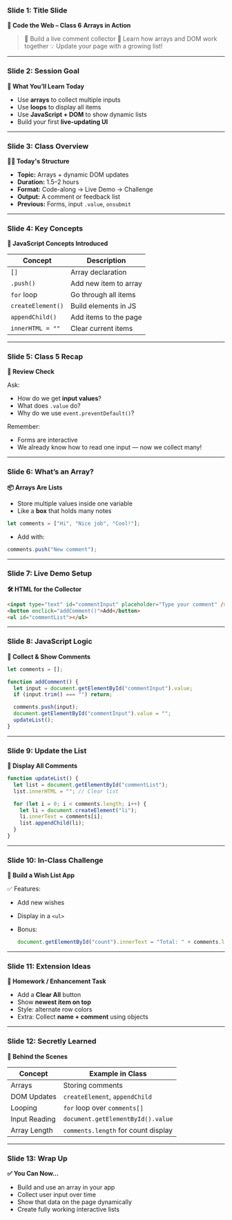 ### **Slide 1: Title Slide**

**🏫 Code the Web – Class 6**
**Arrays in Action**

> 🎯 Build a live comment collector
> 🧠 Learn how arrays and DOM work together
> 💡 Update your page with a growing list!

---

### **Slide 2: Session Goal**

**🎯 What You’ll Learn Today**

* Use **arrays** to collect multiple inputs
* Use **loops** to display all items
* Use **JavaScript + DOM** to show dynamic lists
* Build your first **live-updating UI**

---

### **Slide 3: Class Overview**

**🧑‍🏫 Today's Structure**

* **Topic:** Arrays + dynamic DOM updates
* **Duration:** 1.5–2 hours
* **Format:** Code-along → Live Demo → Challenge
* **Output:** A comment or feedback list
* **Previous:** Forms, input `.value`, `onsubmit`

---

### **Slide 4: Key Concepts**

**📖 JavaScript Concepts Introduced**

| Concept           | Description           |
| ----------------- | --------------------- |
| `[]`              | Array declaration     |
| `.push()`         | Add new item to array |
| `for` loop        | Go through all items  |
| `createElement()` | Build elements in JS  |
| `appendChild()`   | Add items to the page |
| `innerHTML = ""`  | Clear current items   |

---

### **Slide 5: Class 5 Recap**

**🔁 Review Check**

Ask:

* How do we get **input values**?
* What does `.value` do?
* Why do we use `event.preventDefault()`?

Remember:

* Forms are interactive
* We already know how to read one input — now we collect many!

---

### **Slide 6: What’s an Array?**

**📦 Arrays Are Lists**

* Store multiple values inside one variable
* Like a **box** that holds many notes

```js
let comments = ["Hi", "Nice job", "Cool!"];
```

* Add with:

```js
comments.push("New comment");
```

---

### **Slide 7: Live Demo Setup**

**🛠️ HTML for the Collector**

```html
<input type="text" id="commentInput" placeholder="Type your comment" />
<button onclick="addComment()">Add</button>
<ul id="commentList"></ul>
```

---

### **Slide 8: JavaScript Logic**

**🧠 Collect & Show Comments**

```js
let comments = [];

function addComment() {
  let input = document.getElementById("commentInput").value;
  if (input.trim() === "") return;

  comments.push(input);
  document.getElementById("commentInput").value = "";
  updateList();
}
```

---

### **Slide 9: Update the List**

**🔁 Display All Comments**

```js
function updateList() {
  let list = document.getElementById("commentList");
  list.innerHTML = ""; // Clear list

  for (let i = 0; i < comments.length; i++) {
    let li = document.createElement("li");
    li.innerText = comments[i];
    list.appendChild(li);
  }
}
```

---

### **Slide 10: In-Class Challenge**

**🎯 Build a Wish List App**

✅ Features:

* Add new wishes
* Display in a `<ul>`
* Bonus:

  ```js
  document.getElementById("count").innerText = "Total: " + comments.length;
  ```

---

### **Slide 11: Extension Ideas**

**📝 Homework / Enhancement Task**

* Add a **Clear All** button
* Show **newest item on top**
* Style: alternate row colors
* Extra: Collect **name + comment** using objects

---

### **Slide 12: Secretly Learned**

**🧠 Behind the Scenes**

| Concept       | Example in Class                    |
| ------------- | ----------------------------------- |
| Arrays        | Storing comments                    |
| DOM Updates   | `createElement`, `appendChild`      |
| Looping       | `for` loop over `comments[]`        |
| Input Reading | `document.getElementById().value`   |
| Array Length  | `comments.length` for count display |

---

### **Slide 13: Wrap Up**

**✅ You Can Now\...**

* Build and use an array in your app
* Collect user input over time
* Show that data on the page dynamically
* Create fully working interactive lists
